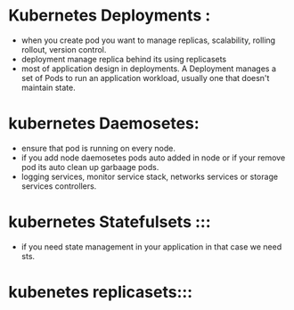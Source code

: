 # Kubernetes Deployments :
- when you create pod you want to manage replicas, scalability, rolling rollout, version control. 
- deployment manage replica behind its using replicasets 
- most of application design in deployments. A Deployment manages a set of Pods to run an application workload, usually one that doesn't maintain state.

# kubernetes Daemosetes: 
- ensure that pod is running on every node. 
- if you add node daemosetes pods auto added in node or if your remove pod its auto clean up garbaage pods.
- logging services, monitor service stack, networks services or storage services controllers.

# kubernetes Statefulsets ::: 
- if you need state management in your application in that case we need sts. 

# kubenetes replicasets:::